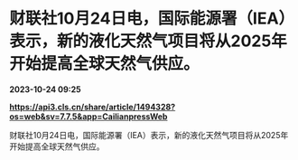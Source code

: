 # 财联社10月24日电，国际能源署（IEA）表示，新的液化天然气项目将从2025年开始提高全球天然气供应。

**2023-10-24 09:25**

**https://api3.cls.cn/share/article/1494328?os=web&sv=7.7.5&app=CailianpressWeb**

财联社10月24日电，国际能源署（IEA）表示，新的液化天然气项目将从2025年开始提高全球天然气供应。